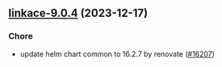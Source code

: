 

## [linkace-9.0.4](https://github.com/truecharts/charts/compare/linkace-9.0.3...linkace-9.0.4) (2023-12-17)

### Chore

- update helm chart common to 16.2.7 by renovate ([#16207](https://github.com/truecharts/charts/issues/16207))
  
  